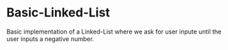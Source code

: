 # Basic-Linked-List
Basic implementation of a Linked-List where we ask for user inpute until the user inputs a negative number. 
